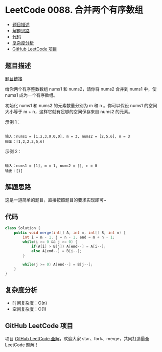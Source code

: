 # LeetCode 0088. 合并两个有序数组

* [题目描述](<LeetCode 0088. 合并两个有序数组.md#题目描述>)
* [解题思路](<LeetCode 0088. 合并两个有序数组.md#解题思路>)
* [代码](<LeetCode 0088. 合并两个有序数组.md#代码>)
* [复杂度分析](<LeetCode 0088. 合并两个有序数组.md#复杂度分析>)
* [GitHub LeetCode 项目](<LeetCode 0088. 合并两个有序数组.md#github-leetcode-项目>)

## 题目描述

[题目链接](https://leetcode-cn.com/problems/merge-sorted-array/)

给你两个有序整数数组 nums1 和 nums2，请你将 nums2 合并到 nums1 中，使 nums1 成为一个有序数组。

初始化 nums1 和 nums2 的元素数量分别为 m 和 n 。你可以假设 nums1 的空间大小等于 m + n，这样它就有足够的空间保存来自 nums2 的元素。

&#x20;

示例 1：

```

输入：nums1 = [1,2,3,0,0,0], m = 3, nums2 = [2,5,6], n = 3
输出：[1,2,2,3,5,6]

```

示例 2：

```

输入：nums1 = [1], m = 1, nums2 = [], n = 0
输出：[1]

```

## 解题思路

这是一道简单的题目，直接按照题目的要求实现即可\~

## 代码

```java
class Solution {
    public void merge(int[] A, int m, int[] B, int n) {
        int i = m - 1, j = n - 1, end = m + n - 1;
        while(i >= 0 && j >= 0) {
            if(A[i] > B[j]) A[end--] = A[i--];
            else A[end--] = B[j--];
        }
        
        while(j >= 0) A[end--] = B[j--];
    }
}
```

## 复杂度分析

* 时间复杂度：O(n)
* 空间复杂度：O(1)

## GitHub LeetCode 项目

项目 [GitHub LeetCode 全解](https://github.com/LjyYano/LeetCode)，欢迎大家 star、fork、merge，共同打造最全 LeetCode 题解！
